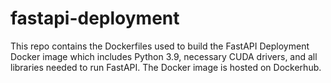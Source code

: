 # fastapi-deployment

This repo contains the Dockerfiles used to build the FastAPI Deployment Docker image which includes Python 3.9, necessary CUDA drivers, and all libraries needed to run FastAPI. The Docker image is hosted on Dockerhub.
